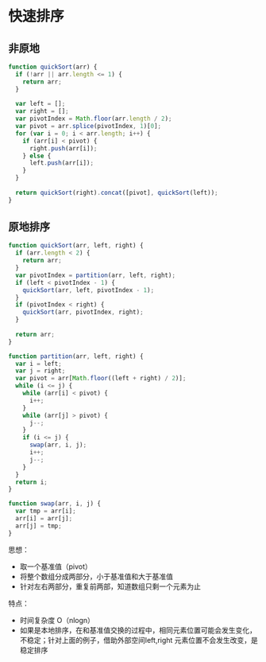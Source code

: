 # 快速排序

## 非原地
```javascript
function quickSort(arr) {
  if (!arr || arr.length <= 1) {
    return arr;
  }
  
  var left = [];
  var right = [];
  var pivotIndex = Math.floor(arr.length / 2);
  var pivot = arr.splice(pivotIndex, 1)[0];
  for (var i = 0; i < arr.length; i++) {
    if (arr[i] < pivot) {
      right.push(arr[i]);
    } else {
      left.push(arr[i]);
    }
  }
  
  return quickSort(right).concat([pivot], quickSort(left));
}

```

## 原地排序
```javascript
function quickSort(arr, left, right) {
  if (arr.length < 2) {
    return arr;
  }
  var pivotIndex = partition(arr, left, right);
  if (left < pivotIndex - 1) {
    quickSort(arr, left, pivotIndex - 1);
  }
  if (pivotIndex < right) {
    quickSort(arr, pivotIndex, right);
  }
  
  return arr;
}

function partition(arr, left, right) {
  var i = left;
  var j = right;
  var pivot = arr[Math.floor((left + right) / 2)];
  while (i <= j) {
    while (arr[i] < pivot) {
      i++;
    }
    while (arr[j] > pivot) {
      j--;
    }
    if (i <= j) {
      swap(arr, i, j);
      i++;
      j--;
    }
  }
  return i;
}

function swap(arr, i, j) {
  var tmp = arr[i];
  arr[i] = arr[j];
  arr[j] = tmp;
}

```


思想：
* 取一个基准值（pivot）
* 将整个数组分成两部分，小于基准值和大于基准值
* 针对左右两部分，重复前两部，知道数组只剩一个元素为止

特点：
* 时间复杂度 O（nlogn）
* 如果是本地排序，在和基准值交换的过程中，相同元素位置可能会发生变化，不稳定；针对上面的例子，借助外部空间left,right 元素位置不会发生改变，是稳定排序

